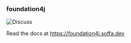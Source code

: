 ### foundation4j

![Discuss](https://img.shields.io/badge/release-0.9.4-green.svg?style=flat)

Read the docs at https://foundation4j.soffa.dev 

